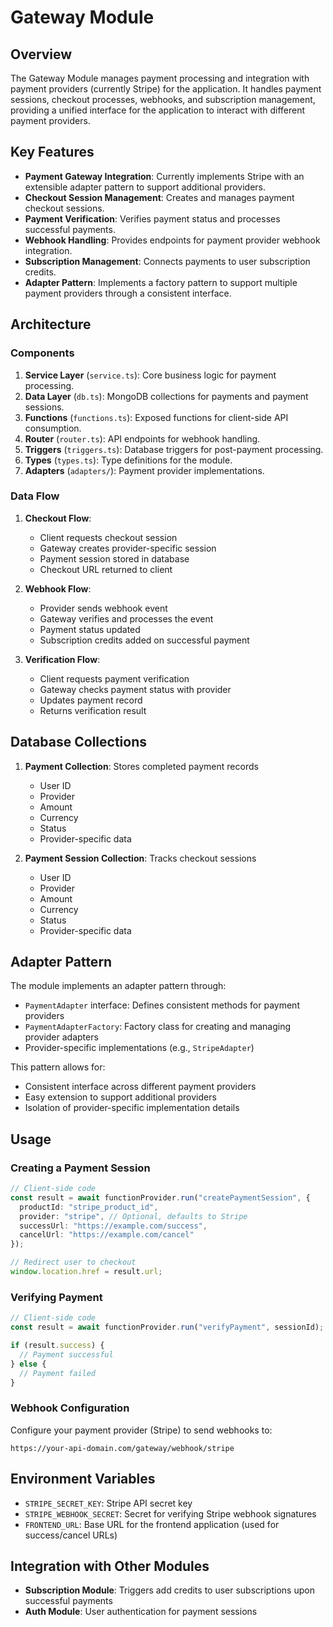 # Gateway Module

## Overview

The Gateway Module manages payment processing and integration with payment providers (currently Stripe) for the application. It handles payment sessions, checkout processes, webhooks, and subscription management, providing a unified interface for the application to interact with different payment providers.

## Key Features

- **Payment Gateway Integration**: Currently implements Stripe with an extensible adapter pattern to support additional providers.
- **Checkout Session Management**: Creates and manages payment checkout sessions.
- **Payment Verification**: Verifies payment status and processes successful payments.
- **Webhook Handling**: Provides endpoints for payment provider webhook integration.
- **Subscription Management**: Connects payments to user subscription credits.
- **Adapter Pattern**: Implements a factory pattern to support multiple payment providers through a consistent interface.

## Architecture

### Components

1. **Service Layer** (`service.ts`): Core business logic for payment processing.
2. **Data Layer** (`db.ts`): MongoDB collections for payments and payment sessions.
3. **Functions** (`functions.ts`): Exposed functions for client-side API consumption.
4. **Router** (`router.ts`): API endpoints for webhook handling.
5. **Triggers** (`triggers.ts`): Database triggers for post-payment processing.
6. **Types** (`types.ts`): Type definitions for the module.
7. **Adapters** (`adapters/`): Payment provider implementations.

### Data Flow

1. **Checkout Flow**:
   - Client requests checkout session
   - Gateway creates provider-specific session
   - Payment session stored in database
   - Checkout URL returned to client

2. **Webhook Flow**:
   - Provider sends webhook event
   - Gateway verifies and processes the event
   - Payment status updated
   - Subscription credits added on successful payment

3. **Verification Flow**:
   - Client requests payment verification
   - Gateway checks payment status with provider
   - Updates payment record
   - Returns verification result

## Database Collections

1. **Payment Collection**: Stores completed payment records
   - User ID
   - Provider
   - Amount
   - Currency
   - Status
   - Provider-specific data

2. **Payment Session Collection**: Tracks checkout sessions
   - User ID
   - Provider
   - Amount
   - Currency
   - Status
   - Provider-specific data

## Adapter Pattern

The module implements an adapter pattern through:

- `PaymentAdapter` interface: Defines consistent methods for payment providers
- `PaymentAdapterFactory`: Factory class for creating and managing provider adapters
- Provider-specific implementations (e.g., `StripeAdapter`)

This pattern allows for:
- Consistent interface across different payment providers
- Easy extension to support additional providers
- Isolation of provider-specific implementation details

## Usage

### Creating a Payment Session

```typescript
// Client-side code
const result = await functionProvider.run("createPaymentSession", {
  productId: "stripe_product_id",
  provider: "stripe", // Optional, defaults to Stripe
  successUrl: "https://example.com/success",
  cancelUrl: "https://example.com/cancel"
});

// Redirect user to checkout
window.location.href = result.url;
```

### Verifying Payment

```typescript
// Client-side code
const result = await functionProvider.run("verifyPayment", sessionId);

if (result.success) {
  // Payment successful
} else {
  // Payment failed
}
```

### Webhook Configuration

Configure your payment provider (Stripe) to send webhooks to:

```
https://your-api-domain.com/gateway/webhook/stripe
```

## Environment Variables

- `STRIPE_SECRET_KEY`: Stripe API secret key
- `STRIPE_WEBHOOK_SECRET`: Secret for verifying Stripe webhook signatures
- `FRONTEND_URL`: Base URL for the frontend application (used for success/cancel URLs)

## Integration with Other Modules

- **Subscription Module**: Triggers add credits to user subscriptions upon successful payments
- **Auth Module**: User authentication for payment sessions 